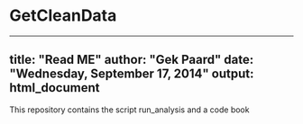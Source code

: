 GetCleanData
============
---
title:  "Read ME"
author: "Gek Paard"
date:   "Wednesday, September 17, 2014"
output: html_document
---

This repository contains the script run_analysis and a code book
